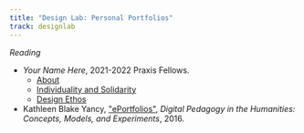 ```yaml
---
title: "Design Lab: Personal Portfolios"
track: designlab
---
```


_Reading_

- _Your Name Here_, 2021-2022 Praxis Fellows.
  - [About](https://yournamehere.scholarslab.org/about/)
  - [Individuality and Solidarity](https://yournamehere.scholarslab.org/individuality-solidarity/)
  - [Design Ethos](https://yournamehere.scholarslab.org/design-ethos/)
- Kathleen Blake Yancy,
  ["ePortfolios"](https://digitalpedagogy.mla.hcommons.org/keywords/eportfolio/),
  _Digital Pedagogy in the Humanities: Concepts, Models, and Experiments_, 2016.
